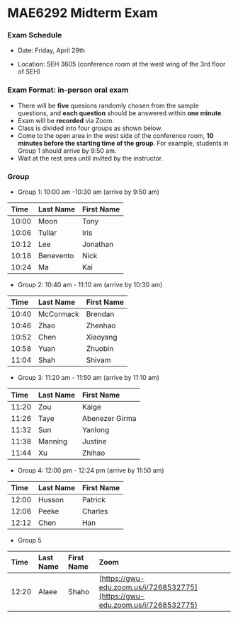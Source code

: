 # MAE6292 Midterm Exam

### Exam Schedule

 * Date:   Friday, April 29th

 * Location: SEH 3605 (conference room at the west wing of the 3rd floor of SEH)

### Exam Format: in-person oral exam

   * There will be **five** quesions randomly chosen from the sample questions, and **each question** should be answered within **one minute**.
   * Exam will be **recorded** via Zoom.
   * Class is divided into four groups as shown below. 
   * Come to the open area in the west side of the conference room, **10 minutes before the starting time of the group**. For example, students in Group 1 should arrive by 9:50 am.
   * Wait at the rest area until invited by the instructor.

### Group 

 * Group 1: 10:00 am -10:30 am (arrive by 9:50 am)

| Time  | Last Name | First Name     |
|:----- |:----------|:---------------|
| 10:00 | Moon      | Tony     |
| 10:06 | Tullar    | Iris     |
| 10:12 | Lee       | Jonathan |
| 10:18 | Benevento | Nick     |
| 10:24 | Ma        | Kai      |

 * Group 2: 10:40 am - 11:10 am (arrive by 10:30 am) 

| Time  | Last Name | First Name     |
|:----- |:----------|:---------------|
| 10:40 | McCormack | Brendan  |
| 10:46 | Zhao      | Zhenhao  |
| 10:52 | Chen      | Xiaoyang |
| 10:58 | Yuan      | Zhuobin  |
| 11:04 | Shah      | Shivam   |

 * Group 3: 11:20 am - 11:50 am (arrive by 11:10 am)

| Time  | Last Name | First Name     |
|:----- |:----------|:---------------|
| 11:20 | Zou     | Kaige          |
| 11:26 | Taye    | Abenezer Girma |
| 11:32 | Sun     | Yanlong        |
| 11:38 | Manning | Justine        |
| 11:44 | Xu      | Zhihao         |

 * Group 4: 12:00 pm - 12:24 pm (arrive by 11:50 am)
 
| Time  | Last Name | First Name     |
|:----- |:----------|:---------------|
| 12:00 | Husson | Patrick |
| 12:06 | Peeke  | Charles |
| 12:12 | Chen   | Han     |

* Group 5

| Time  | Last Name | First Name     | Zoom |
|:----- |:----------|:---------------|:-----|
| 12:20 | Alaee     | Shaho          | [https://gwu-edu.zoom.us/j/7268532775](https://gwu-edu.zoom.us/j/7268532775) |


